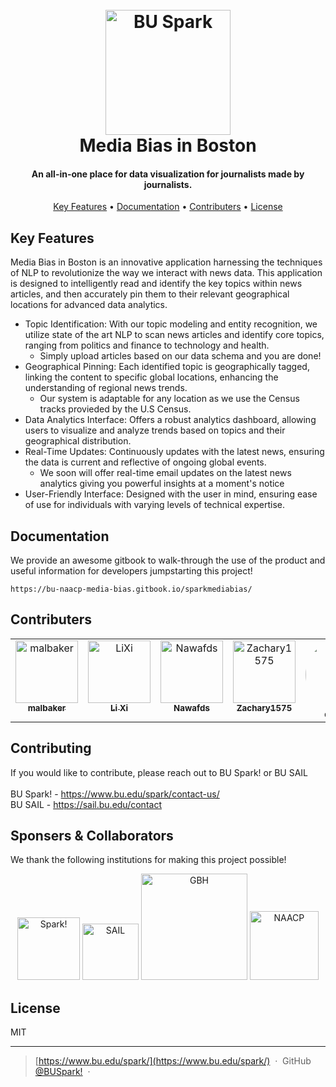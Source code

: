 
<h1 align="center">
  <br>
  <a href="https://www.bu.edu/spark/"><img src="https://www.bu.edu/spark/files/2017/04/spark-logo-round.png" alt="BU Spark" width="200"></a>
  <br>
Media Bias in Boston
  <br>
</h1>

<h4 align="center">An all-in-one place for data visualization for journalists made by journalists.</h4>

<p align="center">
  <a href="#key-features">Key Features</a> •
  <a href="#Documentation">Documentation</a> •
  <a href="#Contributers">Contributers</a> •
  <a href="#license">License</a>
</p>

<!-- ![screenshot](https://raw.githubusercontent.com/amitmerchant1990/electron-markdownify/master/app/img/markdownify.gif) -->

## Key Features
Media Bias in Boston is an innovative application harnessing the techniques of NLP to revolutionize the way we interact with news data. This application is designed to intelligently read and identify the key topics within news articles, and then accurately pin them to their relevant geographical locations for advanced data analytics.
    
* Topic Identification: With our topic modeling and entity recognition, we utilize state of the art NLP to scan news articles and identify core topics, ranging from politics and finance to technology and health.
  - Simply upload articles based on our data schema and you are done! 
* Geographical Pinning: Each identified topic is geographically tagged, linking the content to specific global locations, enhancing the understanding of regional news trends.
  - Our system is adaptable for any location as we use the Census tracks provieded by the U.S Census.
* Data Analytics Interface: Offers a robust analytics dashboard, allowing users to visualize and analyze trends based on topics and their geographical distribution.
* Real-Time Updates: Continuously updates with the latest news, ensuring the data is current and reflective of ongoing global events.
  - We soon will offer real-time email updates on the latest news analytics giving you powerful insights at a moment's notice
* User-Friendly Interface: Designed with the user in mind, ensuring ease of use for individuals with varying levels of technical expertise.

## Documentation
We provide an awesome gitbook to walk-through the use of the product and useful information for developers jumpstarting this project!
```
https://bu-naacp-media-bias.gitbook.io/sparkmediabias/
```

## Contributers
<table>
  <tbody>
    <tr>
    <td align="center" valign="top" width="14.28%">
      <a href="https://github.com/malbaker">
      <img src="https://avatars.githubusercontent.com/u/78194321?v=4" width="100px;" alt="malbaker"/>
      <br /><sub><b>malbaker</b></sub></a>
    </td>
    <td align="center" valign="top" width="14.28%">
      <a href="https://github.com/zoexili">
      <img src="https://avatars.githubusercontent.com/u/25307411?v=4" width="100px;" alt="LiXi"/>
      <br /><sub><b>Li Xi</b></sub></a>
    </td>
     <td align="center" valign="top" width="14.28%">
        <a href="https://github.com/nawafds">
        <img src="https://avatars.githubusercontent.com/u/60396177?v=4" width="100px;" alt="Nawafds"/>
        <br /><sub><b>Nawafds</b></sub></a>
      </td>
      <td align="center" valign="top" width="14.28%">
        <a href="https://github.com/Zachary1575">
        <img src="https://avatars.githubusercontent.com/u/75510412?v=4" width="100px;" alt="Zachary1575"/>
        <br /><sub><b>Zachary1575</b></sub></a>
      </td>
      <td align="center" valign="top" width="14.28%">
        <a href="https://github.com/dagon8">
        <img src="https://avatars.githubusercontent.com/u/72535182?v=4" width="110px;" style="border-radius:50%" alt="dagon8"/>
        <br /><sub><b>dagon8</b></sub></a>
      </td>
      <td align="center" valign="top" width="14.28%">
        <a href="https://github.com/am5815">
        <img src="https://avatars.githubusercontent.com/u/60375185?v=4" width="110px;" alt="asad"/>
        <br /><sub><b>asad</b></sub></a>
      </td>
    </tr>
  </tbody>
</table>


## Contributing
If you would like to contribute, please reach out to BU Spark! or BU SAIL
<br>
<br>
BU Spark! - https://www.bu.edu/spark/contact-us/
<br>
BU SAIL - https://sail.bu.edu/contact

## Sponsers & Collaborators
We thank the following institutions for making this project possible!
<p align="center">
  <img src="https://www.bu.edu/spark/files/2023/08/logo.png" alt="Spark!" width="100"/>
  <img src="https://avatars.githubusercontent.com/u/13788335?s=200&v=4" alt="SAIL" width="90"/>
  <img src="https://upload.wikimedia.org/wikipedia/commons/thumb/d/da/GBH_logo_2020.svg/800px-GBH_logo_2020.svg.png" alt="GBH" width="170"/> 
  <img src="https://upload.wikimedia.org/wikipedia/en/thumb/0/0f/NAACP_seal.svg/150px-NAACP_seal.svg.png" alt="NAACP" width="110"/> 
</p>

## License

MIT

---

> [https://www.bu.edu/spark/](https://www.bu.edu/spark/) &nbsp;&middot;&nbsp;
> GitHub [@BUSpark!](https://github.com/BU-Spark) &nbsp;&middot;&nbsp;

